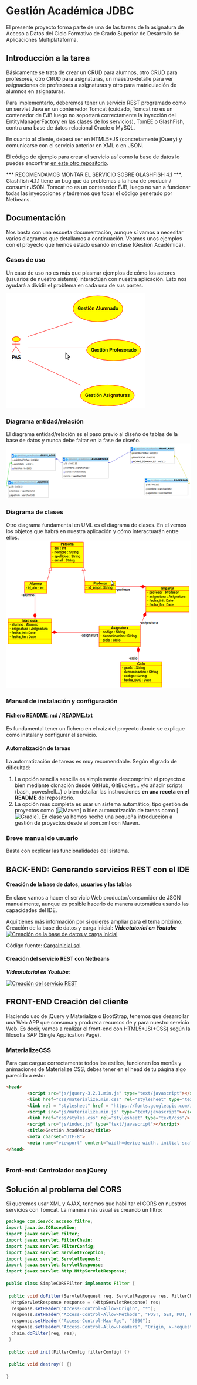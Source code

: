 # Gestión Académica JDBC

El presente proyecto forma parte de una de las tareas de 
la asignatura de Acceso a Datos del Ciclo Formativo de Grado Superior de 
Desarrollo de Aplicaciones Multiplataforma. 

## Introducción a la tarea

Básicamente se trata de crear un CRUD para alumnos, otro CRUD para 
profesores, otro CRUD para asignaturas, un maestro-detalle para ver 
asignaciones de profesores a asignaturas y otro para matriculación de 
alumnos en asignaturas.

Para implementarlo, deberemos tener un servicio REST programado como un servlet 
Java en un contenedor Tomcat (cuidado, Tomcat no es un contenedor de EJB luego no 
soportará correctamente la inyección del EntityManagerFactory en las clases de los 
servicios), TomEE o GlashFish, contra una base de datos relacional Oracle o MySQL.

En cuanto al cliente, deberá ser en HTML5+JS (concretamente jQuery) y comunicarse con 
el servicio anterior en XML o en JSON.

El código de ejemplo para crear el servicio así como la base de datos lo 
puedes encontrar [en este otro repositorio](https://github.com/juangualberto/GA-JPA).

*** RECOMENDAMOS MONTAR EL SERVICIO SOBRE GLASHFISH 4.1 ***. Glashfish 4.1.1 tiene un 
bug que da problemas a la hora de producir / consumir JSON. Tomcat no es un contenedor EJB, 
luego no van a funcionar todas las inyeccciones y tedremos que tocar el código generado por Netbeans.


## Documentación

Nos basta con una escueta documentación, aunque sí vamos a necesitar varios diagramas que detallamos a continuación. 
Veamos unos ejemplos con el proyecto que hemos estado usando en clase (Gestión Académica).

### Casos de uso

Un caso de uso no es más que plasmar ejemplos de cómo los actores (usuarios 
de nuestro sistema) interactúan con nuestra aplicación. Esto nos ayudará 
a dividir el problema en cada una de sus partes.

![](Screenshot_20170219_215302.png)

### Diagrama entidad/relación

El diagrama entidad/relación es el paso previo al diseño de tablas de la 
base de datos y nunca debe faltar en la fase de diseño.
![](Captura%20de%20pantalla_2017-02-19_21-48-56.png)

### Diagrama de clases

Otro diagrama fundamental en UML es el diagrama de clases. En el vemos los objetos que habrá en nuestra aplicación y cómo 
interactuarán entre ellos. 
![](Screenshot_20170219_215403.png)

### Manual de instalación y configuración

#### Fichero README.md / README.txt

Es fundamental tener un fichero en el raíz del proyecto donde se explique cómo instalar y configurar el servicio.

#### Automatización de tareas

La automatización de tareas es muy recomendable. Según el grado de dificultad:

1. La opción sencilla sencilla es simplemente descomprimir el proyecto o bien mediante 
clonación desde GitHub, GitBucket... y/o añadir scripts (bash, poweshell...) o bien 
detallar las instrucciones **en una receta en el README** del repositorio.
2. La opción más completa es usar un sistema automático, tipo gestión de proyectos
como [![Maven](https://maven.apache.org/)] o bien automatización de tareas como 
[![Gradle](https://gradle.org/)]. En clase ya hemos hecho una pequeña introducción a 
gestión de proyectos desde el pom.xml con Maven.

### Breve manual de usuario

Basta con explicar las funcionalidades del sistema.

## BACK-END: Generando servicios REST con el IDE

#### Creación de la base de datos, usuarios y las tablas

En clase vamos a hacer el servicio Web productor/consumidor de JSON 
manualmente, aunque es posible hacerlo de manera automática usando las 
capacidades del IDE.

Aquí tienes más información por si quieres ampliar para el tema 
próximo:
Creación de la base de datos y carga inicial: ***Videotutorial en Youtube*** 
[![Creación de la base de datos y carga inicial](http://img.youtube.com/vi/pPQ5Ul2-RFs/0.jpg)](http://www.youtube.com/watch?v=pPQ5Ul2-RFs)

Código fuente: [CargaInicial.sql](https://github.com/juangualberto/GA-JPA/blob/master/src/java/CargaInicial.sql)

#### Creación del servicio REST con Netbeans

***Videotutorial en Youtube***: 

[![Creación del servicio REST](http://img.youtube.com/vi/kZQ60EW6gLg/0.jpg)](http://www.youtube.com/watch?v=kZQ60EW6gLg)

## FRONT-END Creación del cliente

Haciendo uso de jQuery y Materialize o BootStrap, tenemos que desarrollar una Web APP
que consuma y produzca recursos de y para nuestro servicio Web. Es decir, vamos a 
realizar el front-end con HTML5+JS(+CSS) según la filosofía SAP (Single Application Page).

### MaterializeCSS

Para que cargue correctamente todos los estilos, funcionen los menús y animaciones de
Materialize CSS, debes tener en el head de tu página algo parecido a esto:

```html
<head>
        <script src="js/jquery-3.2.1.min.js" type="text/javascript"></script>
        <link href="css/materialize.min.css" rel="stylesheet" type="text/css"/>
        <link rel = "stylesheet" href = "https://fonts.googleapis.com/icon?family=Material+Icons">
        <script src="js/materialize.min.js" type="text/javascript"></script>
        <link href="css/styles.css" rel="stylesheet" type="text/css"/>
        <script src="js/index.js" type="text/javascript"></script>
        <title>Gestión Académica</title>
        <meta charset="UTF-8">
        <meta name="viewport" content="width=device-width, initial-scale=1.0">
</head>
    
```


### Front-end: Controlador con jQuery 





## Solución al problema del CORS

Si queremos usar XML y AJAX, tenemos que habilitar el CORS en nuestros servicios con Tomcat. La manera más usual es creando un filtro:
```java
package com.iesvdc.acceso.filtro;
import java.io.IOException;
import javax.servlet.Filter;
import javax.servlet.FilterChain;
import javax.servlet.FilterConfig;
import javax.servlet.ServletException;
import javax.servlet.ServletRequest;
import javax.servlet.ServletResponse;
import javax.servlet.http.HttpServletResponse;

public class SimpleCORSFilter implements Filter {

 public void doFilter(ServletRequest req, ServletResponse res, FilterChain chain) throws IOException, ServletException {
  HttpServletResponse response = (HttpServletResponse) res;
  response.setHeader("Access-Control-Allow-Origin", "*");
  response.setHeader("Access-Control-Allow-Methods", "POST, GET, PUT, OPTIONS, DELETE");
  response.setHeader("Access-Control-Max-Age", "3600");
  response.setHeader("Access-Control-Allow-Headers", "Origin, x-requested-with, Content-Type, Accept");
  chain.doFilter(req, res);
 }

 public void init(FilterConfig filterConfig) {}

 public void destroy() {}
 
}
```




